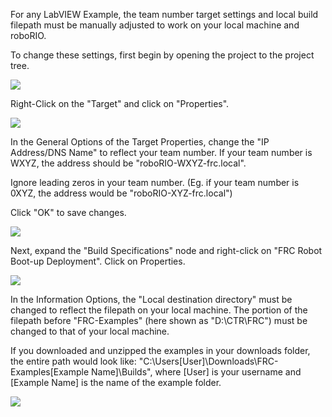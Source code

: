 For any LabVIEW Example, the team number target settings and local build filepath must be manually adjusted to work on your local machine and roboRIO.


To change these settings, first begin by opening the project to the project tree.

![](https://github.com/CrossTheRoadElec/FRC-Examples/blob/master/README_Images/LV_Proj_Tree_Start.png)


Right-Click on the "Target" and click on "Properties".

![](https://github.com/CrossTheRoadElec/FRC-Examples/blob/master/README_Images/LV_Proj_Tree_Target_RClick.png)


In the General Options of the Target Properties, change the "IP Address/DNS Name" to reflect your team number.
If your team number is WXYZ, the address should be "roboRIO-WXYZ-frc.local".

Ignore leading zeros in your team number.  (Eg. if your team number is 0XYZ, the address would be "roboRIO-XYZ-frc.local")

Click "OK" to save changes.

![](https://github.com/CrossTheRoadElec/FRC-Examples/blob/master/README_Images/LV_Target_Properties.png)


Next, expand the "Build Specifications" node and right-click on "FRC Robot Boot-up Deployment".  Click on Properties.

![](https://github.com/CrossTheRoadElec/FRC-Examples/blob/master/README_Images/LV_Proj_Tree_Build_RClick.png)


In the Information Options, the "Local destination directory" must be changed to reflect the filepath on your local machine.
The portion of the filepath before "FRC-Examples" (here shown as "D:\CTR\FRC") must be changed to that of your local machine.

If you downloaded and unzipped the examples in your downloads folder, the entire path would look like:
"C:\Users\[User]\Downloads\FRC-Examples\[Example Name]\Builds", where [User] is your username and [Example Name] is the name of the example folder.

![](https://github.com/CrossTheRoadElec/FRC-Examples/blob/master/README_Images/LV_Build_Properties.png)


